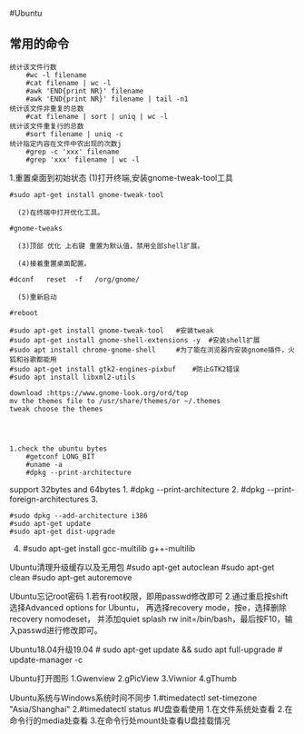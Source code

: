 #Ubuntu
## 常用的命令
	统计该文件行数
		#wc -l filename
		#cat filename | wc -l
		#awk 'END{print NR}' filename
		#awk 'END{print NR}' filename | tail -n1
	统计该文件非重复的总数
		#cat filename | sort | uniq | wc -l
	统计该文件重复行的总数
		#sort filename | uniq -c
	统计指定内容在文件中农出现的次数j
		#grep -c 'xxx' filename
		#grep 'xxx' filename | wc -l



1.重置桌面到初始状态
      (1)打开终端,安装gnome-tweak-tool工具

	#sudo apt-get install gnome-tweak-tool

      (2)在终端中打开优化工具。

	#gnome-tweaks

      (3)顶部 优化 上右键 重置为默认值，禁用全部shell扩展。

      (4)接着重置桌面配置。

	#dconf   reset  -f   /org/gnome/

      (5)重新启动

	#reboot

	#sudo apt-get install gnome-tweak-tool   #安装tweak
	#sudo apt-get install gnome-shell-extensions -y  #安装shell扩展
	#sudo apt install chrome-gnome-shell     #为了能在浏览器内安装gnome插件，火狐和谷歌都能用
	#sudo apt-get install gtk2-engines-pixbuf    #防止GTK2错误
	#sudo apt install libxml2-utils

	download :https://www.gnome-look.org/ord/top
	mv the themes file to /usr/share/themes/or ~/.themes
	tweak choose the themes




	1.check the ubuntu bytes
		#getconf LONG_BIT
		#uname -a
		#dpkg --print-architecture


support 32bytes and 64bytes
1.
	#dpkg --print-architecture
2. 
	#dpkg --print-foreign-architectures
3.

	#sudo dpkg --add-architecture i386
	#sudo apt-get update
	#sudo apt-get dist-upgrade

4.
	#sudo apt-get install gcc-multilib g++-multilib



Ubuntu清理升级缓存以及无用包
	#sudo apt-get autoclean
	#sudo apt-get clean
	#sudo apt-get autoremove

Ubuntu忘记root密码
	1.若有root权限，即用passwd修改即可
	2.通过重启按shift选择Advanced options for Ubuntu，
	再选择recovery mode，按e，选择删除recovery nomodeset，
	并添加quiet splash rw init=/bin/bash，最后按F10，输入passwd进行修改即可。

Ubuntu18.04升级19.04
	# sudo apt-get update && sudo apt full-upgrade
	# update-manager -c


Ubuntu打开图形
	1.Gwenview
	2.gPicView
	3.Viwnior
	4.gThumb


Ubuntu系统与Windows系统时间不同步
	1.#timedatectl set-timezone "Asia/Shanghai"
	2.#timedatectl status 
#U盘查看使用
1.在文件系统处查看
2.在命令行的media处查看
3.在命令行处mount处查看U盘挂载情况
